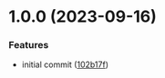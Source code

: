 # 1.0.0 (2023-09-16)


### Features

* initial commit ([102b17f](https://github.com/semantic-release-action/test-rust-single-binary-crate/commit/102b17f13de50dae5de975f5e6710298868605ef))
